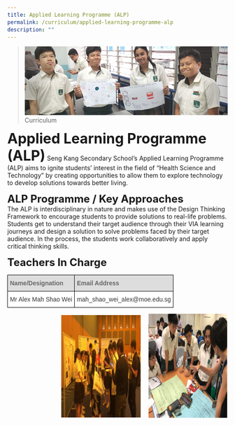 ```yaml
---
title: Applied Learning Programme (ALP)
permalink: /curriculum/applied-learning-programme-alp
description: ""
---
```

>![](/images/Curriculum/Curriculum.jpg)
>Curriculum

**<font size=6>Applied Learning Programme (ALP)</font>**
Seng Kang Secondary School’s Applied Learning Programme (ALP) aims to ignite students’ interest in the field of “Health Science and Technology” by creating opportunities to allow them to explore technology to develop solutions towards better living.

**<font size=5>ALP Programme / Key Approaches</font>**<br>
The ALP is interdisciplinary in nature and makes use of the Design Thinking Framework to encourage students to provide solutions to real-life problems. Students get to understand their target audience through their VIA learning journeys and design a solution to solve problems faced by their target audience. In the process, the students work collaboratively and apply critical thinking skills.

**<font size=5>Teachers In Charge</font>**
<table style="border-collapse:collapse;border-spacing:0" class="tg"><thead><tr><th style="background-color:#DDD;border-color:black;border-style:solid;border-width:1px;color:#666;font-family:Arial, sans-serif;font-size:14px;font-weight:bold;overflow:hidden;padding:10px 5px;text-align:left;vertical-align:middle;word-break:normal"><span style="color:#666;background-color:#DDD">Name/Designation</span></th><th style="background-color:#DDD;border-color:black;border-style:solid;border-width:1px;color:#666;font-family:Arial, sans-serif;font-size:14px;font-weight:bold;overflow:hidden;padding:10px 5px;text-align:left;vertical-align:middle;word-break:normal"><span style="color:#666;background-color:#DDD">Email Address</span></th></tr></thead><tbody><tr><td style="background-color:#FFF;border-color:black;border-style:solid;border-width:1px;color:#333;font-family:Arial, sans-serif;font-size:14px;overflow:hidden;padding:10px 5px;text-align:left;vertical-align:middle;word-break:normal">Mr Alex Mah Shao Wei</td><td style="background-color:#FFF;border-color:black;border-style:solid;border-width:1px;color:#333;font-family:Arial, sans-serif;font-size:14px;overflow:hidden;padding:10px 5px;text-align:left;vertical-align:middle;word-break:normal">mah_shao_wei_alex@moe.edu.sg</td></tr></tbody></table>

<img src="/images/Curriculum/ALP2.png" style="width:183px;height:240px;margin-left:15px;" align = "right">

<img src="/images/Curriculum/ALP1.png" style="width:183px;height:240px;margin-left:15px;" align = "right">
